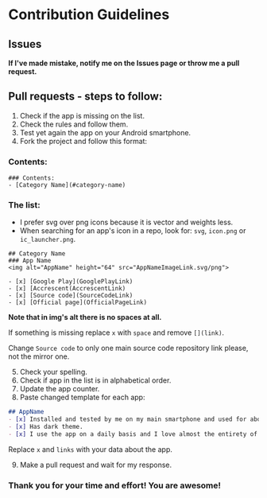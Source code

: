 # Contribution Guidelines

## Issues
__If I've made mistake, notify me on the Issues page or throw me a pull request.__

## Pull requests - steps to follow:
1. Check if the app is missing on the list.
2. Check the rules and follow them.
3. Test yet again the app on your Android smartphone.
4. Fork the project and follow this format:

### Contents:
```
### Contents:
- [Category Name](#category-name)
```

### The list:
- I prefer svg over png icons because it is vector and weights less.
- When searching for an app's icon in a repo, look for: `svg`, `icon.png` or `ic_launcher.png`.

```
## Category Name
### App Name
<img alt="AppName" height="64" src="AppNameImageLink.svg/png">

- [x] [Google Play](GooglePlayLink)
- [x] [Accrescent(AccrescentLink)
- [x] [Source code](SourceCodeLink)
- [x] [Official page](OfficialPageLink)
```
__Note that in img's alt there is no spaces at all.__

If something is missing replace `x` with `space` and remove `[](link)`.

Change `Source code` to only one main source code repository link please, not the mirror one.

5. Check your spelling.
6. Check if app in the list is in alphabetical order.
7. Update the app counter.
8. Paste changed template for each app:
``` markdown
## AppName
- [x] Installed and tested by me on my main smartphone and used for about 15 minutes or more.
- [x] Has dark theme.
- [x] I use the app on a daily basis and I love almost the entirety of it, so I placed next to it a heart.
```
Replace `x` and `links` with your data about the app.

9. Make a pull request and wait for my response.

### Thank you for your time and effort! You are awesome!
